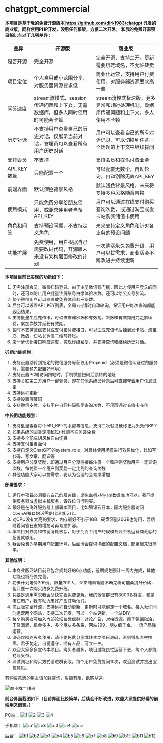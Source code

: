 # chatgpt_commercial
**本项目是基于我的免费开源版本 https://github.com/dirk1983/chatgpt 开发的商业版，同样使用PHP开发，没用任何框架，方便二次开发。**
**和我的免费开源项目相比有以下几项差异：**

| 差异 | 开源版 | 商业版 |
| --- | --- | --- |
| 是否开源 | 完全开源 | 完全开源，支持二开。更新需要绑定域名，不允许转卖 |
| 项目定位 | 个人自用或小范围分享，对服务器资源要求低 | 商业化运营，支持用户付费使用，对服务器资源要求高一些 |
| 问答速度 | stream流模式，session传递问题和上下文，无需数据库，但多人同时使用时可能会卡顿 | stream流模式极速版，更多异常和超时处理机制，数据库传递问题和上下文，多人使用不卡顿 |
| 历史对话 | 不支持用户查看自己的历史对话，仅展示当前对话，管理员可以查看所有用户历史对话 | 用户可以查看自己的所有对话记录，可以切换到任意一个话题的上下文中继续提问 |
| 支持会员 | 不支持 | 支持会员和提供付费业务 |
| API_KEY数量 | 只能配置一个 | 可以配置无数个，自动轮询，自动剔除无效API_KEY |
| 前端界面 | 默认深色背景风格 | 默认浅色背景风格，未来将支持多种风格随意替换 |
| 使用模式 | 只能免费分享给朋友使用，或要求使用者自备API_KEY | 用户可以通过在线支付购买查询次数，或通过淘宝或发卡站购买储值卡使用 |
| 角色和问答 | 支持预设问题，不支持定义角色 | 未来支持定义角色和针对各业务的预设问题 |
| 功能扩展 | 免费使用，用户根据自己需要改进代码，开源版未来没有架构层面修改的计划 | 一次购买永久免费升级，用户可以提需求，商业版会不断改进并持续更新 |

**本项目目前已实现的功能如下：**

1. 无需注册会员，微信扫码登录。由于注册微信有门槛，因此方便用户登录的同时，还可以防止用户批量注册账号白嫖体验次数。还可以给公众号引流。
2. 每个微信用户可以设置成免费体验若干条数。
3. 后台可以设置API_KEY列表，全局+出错时自动轮询，保证用户每次查询都能返回结果。
4. 支持批量生成充值卡，可设置查询次数和有效期。次数和有效期用完之前续费，累加次数并延长有效期。
5. 暂时不支持微信支付或支付宝付费接口，可以生成充值卡后挂到发卡站、淘宝店、微店、扫站长微信二维码转账。
6. 进一步优化接口响应速度，实现秒级回复，并支持查询和继续历史对话。

**近期功能规划：**

1. 支持设置跳转到指定的微信服务号获取用户openid（必须是微信认证过的服务号，需要预先配置好环境）
2. 支持设置PC端访问网站时，手机微信扫码后跳转的地址
3. 支持关联第三方用户一键登录，即在其他系统已登录后可直接带着用户信息过来
4. 支持远程更新
5. 支持设置屏蔽词
6. 支持微信支付，支持用户自行扫码购买查询次数，不用再通过充值卡充值

**中长期功能规划：**
1. 支持批量查看每个API_KEY的余额等信息，支持二次验证被标记为失效的KEY
2. 如果系统的回答速度超过n秒则本次问答免费
3. 支持多个前端UI风格自由切换
4. 支持支付宝当面付
5. 支持自定义ChatGPT的system_role，对具体使用场景进行效果优化，比如写代码、写文章、翻译等
6. 支持用户分享奖励，即通过用户分享链接每注册一个账户则奖励用户一定查询次数，每付费一个用户则奖励一定比例的查询次数
7. 其他功能大家可以提需求，我认为合理的会考虑增加

**部署要求：**
1. 运行本项目必须要有自己的服务器，虚拟主机+Mysql数据库也可以，我不提供服务器或虚拟主机服务，请各位自行购买。
2. 最好是在海外服务器上部署本项目，比如腾讯云日本，国内服务器访问OpenAI接口的话需要代理或反代。
3. 对CPU没有太高的要求，内存最好不小于1GB，硬盘容量20GB也能用，后期随着问答日志的增加可再考虑扩容。
4. 本项目对性能和带宽消耗极低，对于几百个用户的规模各云主机运营商最低的配置就够用。
5. 我会免费为早期用户配置环境，后面也会提供详细的配置文档，部署起来很简单。

**其他说明：**
1. 本商业版网站目前已包含规划好的6点功能，近期规划预计一周内完成，其他功能也将尽快完善。
2. 初步计划定价299元，限量200人，未来随着功能不断完善可能会提升价格，但只要一次购买终身免费升级。
3. 只要是通用需求我会尽快完善免费更新。我的微信群已有3000多群友，都是潜在用户，我有动力用好产品打动他们。
4. 商业版完全开源，支持远程自动更新，更新时只能绑定一个域名。每人允许同时运营两个网站，支持二次开发，可以一个站更新，一个站DIY。
5. 每个购买者可加入内部论坛和微信群，讨论产品，对接资源。圈子氛围融洽，干货满满，机会多多，多个朋友多条路，网站299，朋友值千金。一流产品靠运营。
6. 源码仅限购买者使用，请不要免费分享或转卖本项目源码，否则将永久被拉黑。君子协定，自觉遵守，唯有人品，可立一生。
7. 欢迎大家多多宣传本项目。购买者越多，项目越能良性运营下去，每个人都能持续受益。
8. 测试网址和购买方式请进群获取，每个用户免费提问10次，欢迎测试并提出宝贵意见。

有购买意愿的朋友请加群咨询，名额有限，欲购从速。

![商业群二维码](https://user-images.githubusercontent.com/5563148/233639837-21011a05-b5c0-46c3-8d74-c11461a550f0.png)



**前台界面截图如下（目前界面比较简单，后续会不断改进，欢迎大家提供好看的前端用来借鉴。）：**

PC端：
![1](https://user-images.githubusercontent.com/5563148/232329428-0388ce16-99a6-4601-9672-dc75105e5a63.png)
![2](https://user-images.githubusercontent.com/5563148/232328747-ba4d9e6a-c003-4eee-840c-fdc2219a9b9e.png)
![3](https://user-images.githubusercontent.com/5563148/232328749-34cb8beb-74d0-47ca-a5e4-297d584e9c20.png)
![4](https://user-images.githubusercontent.com/5563148/232328753-a43a353c-a7e0-4991-be4f-5e52639853c5.png)

手机端：
![m1](https://user-images.githubusercontent.com/5563148/232328803-2cc476ad-4ae4-480d-ae54-8c706ba19a17.jpg)
![m2](https://user-images.githubusercontent.com/5563148/232328806-e9b6d916-b921-465f-a427-87bcdf49bbc3.jpg)
![m3](https://user-images.githubusercontent.com/5563148/232328808-92102760-ab3b-40f7-b397-fe9a61eda36e.jpg)
![m4](https://user-images.githubusercontent.com/5563148/232328810-b3684b0b-1687-4f5d-9347-406a38a02689.jpg)
![m5](https://user-images.githubusercontent.com/5563148/232328801-ff8e6cae-3120-4286-9f10-a0bf9739a525.jpg)

后台：
![b1](https://user-images.githubusercontent.com/5563148/232328835-cac61a1d-146a-4194-840f-066a599e9a83.png)
![b2](https://user-images.githubusercontent.com/5563148/232328836-ef739254-7f2a-4dab-a3fc-5e5698484418.png)
![b3](https://user-images.githubusercontent.com/5563148/232328837-c7e86353-e04d-41da-a9d3-17bae3cff137.png)
![b4](https://user-images.githubusercontent.com/5563148/232328838-3150e2e2-7b88-4099-97e8-4b3e15e39db0.png)
![b5](https://user-images.githubusercontent.com/5563148/232328840-2bfa1978-e22a-4492-bf77-38c1b0655820.png)
![b6](https://user-images.githubusercontent.com/5563148/232328842-002d26bb-165c-49db-9a4e-517462298abc.png)
![b7](https://user-images.githubusercontent.com/5563148/232328844-928be3c4-ce89-470a-91c3-6c084cdde849.png)
![b8](https://user-images.githubusercontent.com/5563148/232328846-bdd1f14f-ca21-41f4-8a17-eee7b7735593.png)
![b9](https://user-images.githubusercontent.com/5563148/232328847-786ea909-96e5-4b30-80d3-e586766b90f5.png)
![b10](https://user-images.githubusercontent.com/5563148/232328849-49fe83d5-e3b8-423f-b1b2-d36153344d7b.png)
![b11](https://user-images.githubusercontent.com/5563148/232328851-70c2dfe1-5ed4-496c-a44e-f4e0c5b3cd28.png)
![b12](https://user-images.githubusercontent.com/5563148/232328853-a6884ce6-e0dc-4094-8a28-97f24df6727d.png)

